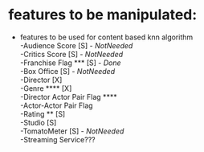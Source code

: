 # features to be manipulated:

- features to be used for content based knn algorithm  
    -Audience Score [S] - _NotNeeded_   
    -Critics Score [S]  - _NotNeeded_  
    -Franchise Flag *** [S] - _Done_   
    -Box Office [S]  - _NotNeeded_  
    -Director [X]  
    -Genre **** [X]  
    -Director Actor Pair Flag ****  
    -Actor-Actor Pair Flag  
    -Rating ** [S]  
    -Studio [S]  
    -TomatoMeter [S] - _NotNeeded_   
    -Streaming Service???  

